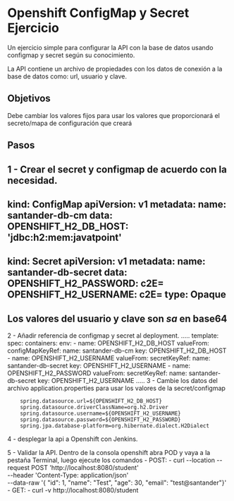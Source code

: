 # Openshift ConfigMap y Secret Ejercicio

Un ejercicio simple para configurar la API con la base de datos usando configmap y secret según su conocimiento.

La API contiene un archivo de propiedades con los datos de conexión a la base de datos como: url, usuario y clave.

## Objetivos
Debe cambiar los valores fijos para usar los valores que proporcionará el secreto/mapa de configuración que creará

## Pasos
1 - Crear el secret y configmap de acuerdo con la necesidad.
-----
kind: ConfigMap
apiVersion: v1
metadata:
  name: santander-db-cm
data:
  OPENSHIFT_H2_DB_HOST: 'jdbc:h2:mem:javatpoint'
-----
kind: Secret
apiVersion: v1
metadata:
  name: santander-db-secret
data:
  OPENSHIFT_H2_PASSWORD: c2E=
  OPENSHIFT_H2_USERNAME: c2E=
type: Opaque
----

## Los valores del usuario y clave son *sa* en base64

2 - Añadir referencia de configmap y secret al deployment.
.....
template:
    spec:
        containers:
            env:
                - name: OPENSHIFT_H2_DB_HOST
                valueFrom:
                    configMapKeyRef:
                    name: santander-db-cm
                    key: OPENSHIFT_H2_DB_HOST
                - name: OPENSHIFT_H2_USERNAME
                valueFrom:
                    secretKeyRef:
                    name: santander-db-secret
                    key: OPENSHIFT_H2_USERNAME
                - name: OPENSHIFT_H2_PASSWORD
                valueFrom:
                    secretKeyRef:
                    name: santander-db-secret
                    key: OPENSHIFT_H2_USERNAME
.....
3 - Cambie los datos del archivo application.properties para usar los valores de la secret/configmap     
```console
    spring.datasource.url=${OPENSHIFT_H2_DB_HOST}
    spring.datasource.driverClassName=org.h2.Driver
    spring.datasource.username=${OPENSHIFT_H2_USERNAME}
    spring.datasource.password=${OPENSHIFT_H2_PASSWORD}
    spring.jpa.database-platform=org.hibernate.dialect.H2Dialect
```
4 - desplegar la api a Openshift con Jenkins.

5 - Validar la API.
    Dentro de la consola openshift abra POD y vaya a la pestaña Terminal, luego ejecute los comandos
    - POST:
        - curl --location --request POST 'http://localhost:8080/student' \
                --header 'Content-Type: application/json' \
                --data-raw '{
                    "id": 1,
                    "name": "Test",
                    "age": 30,
                    "email": "test@santander"}'
    - GET:
        - curl -v http://localhost:8080/student    
